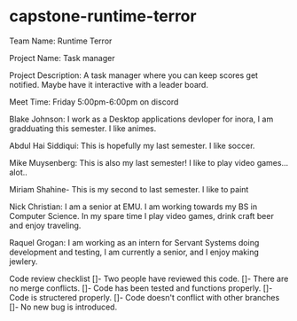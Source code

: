 # capstone-runtime-terror

Team Name: Runtime Terror

Project Name: Task manager

Project Description: A task manager where you can keep scores get notified. Maybe have it interactive with a leader board. 

Meet Time: Friday 5:00pm-6:00pm on discord

Blake Johnson:
I work as a Desktop applications devloper for inora, I am gradduating this semester. I like animes. 

Abdul Hai Siddiqui: This is hopefully my last semester. I like soccer.

Mike Muysenberg: This is also my last semester! I like to play video games... alot..

Miriam Shahine- This is my second to last semester. I like to paint

Nick Christian: I am a senior at EMU. I am working towards my BS in Computer Science. In my spare time I play video games, drink craft beer and enjoy traveling.

Raquel Grogan:
I am working as an intern for Servant Systems doing development and testing, I am currently a senior, and I enjoy making jewlery. 



Code review checklist 
[]- Two people have reviewed this code.
[]- There are no merge conflicts.
[]- Code has been tested and functions properly. 
[]- Code is structered properly. 
[]- Code doesn't conflict with other branches
[]- No new bug is introduced. 
